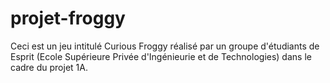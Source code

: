 projet-froggy
=============
Ceci est un jeu intitulé Curious Froggy réalisé par un groupe d'étudiants de Esprit (Ecole Supérieure Privée d'Ingénieurie et de Technologies) dans le cadre du projet 1A.
